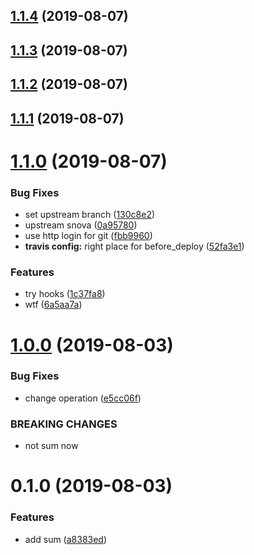 ## [1.1.4](https://github.com/jeetiss/try-release-it/compare/1.1.3...1.1.4) (2019-08-07)

## [1.1.3](https://github.com/jeetiss/try-release-it/compare/1.1.2...1.1.3) (2019-08-07)

## [1.1.2](https://github.com/jeetiss/try-release-it/compare/1.1.1...1.1.2) (2019-08-07)

## [1.1.1](https://github.com/jeetiss/try-release-it/compare/1.1.0...1.1.1) (2019-08-07)

# [1.1.0](https://github.com/jeetiss/try-release-it/compare/1.0.0...1.1.0) (2019-08-07)


### Bug Fixes

* set upstream branch ([130c8e2](https://github.com/jeetiss/try-release-it/commit/130c8e2))
* upstream snova ([0a95780](https://github.com/jeetiss/try-release-it/commit/0a95780))
* use http login for git ([fbb9960](https://github.com/jeetiss/try-release-it/commit/fbb9960))
* **travis config:** right place for before_deploy ([52fa3e1](https://github.com/jeetiss/try-release-it/commit/52fa3e1))


### Features

* try hooks ([1c37fa8](https://github.com/jeetiss/try-release-it/commit/1c37fa8))
* wtf ([6a5aa7a](https://github.com/jeetiss/try-release-it/commit/6a5aa7a))

# [1.0.0](https://github.com/jeetiss/try-release-it/compare/0.1.0...1.0.0) (2019-08-03)


### Bug Fixes

* change operation ([e5cc06f](https://github.com/jeetiss/try-release-it/commit/e5cc06f))


### BREAKING CHANGES

* not sum now

# 0.1.0 (2019-08-03)


### Features

* add sum ([a8383ed](https://github.com/jeetiss/try-release-it/commit/a8383ed))

